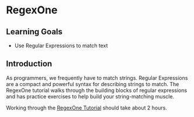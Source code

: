# RegexOne

## Learning Goals

- Use Regular Expressions to match text

## Introduction

As programmers, we frequently have to match strings. Regular Expressions are a compact and powerful syntax for describing strings to match. The RegexOne tutorial walks through the building blocks of regular expressions and has practice exercises to help build your string-matching muscle.

Working through the [RegexOne Tutorial](https://regexone.com/) should take about 2 hours.
